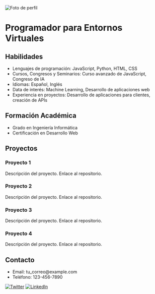 <!DOCTYPE html>
<html lang="es">
<head>
    <meta charset="UTF-8">
    <meta name="viewport" content="width=device-width, initial-scale=1.0">
    <title>Perfil Profesional</title>
   
</head>
<body>

<div class="container">
    <div class="profile-header">
        <img src="profile_picture.jpg" alt="Foto de perfil">
        <h1>Programador para Entornos Virtuales</h1>
    </div>
    <div class="skills">
        <h2 class="section-title">Habilidades</h2>
        <ul>
            <li>Lenguajes de programación: JavaScript, Python, HTML, CSS</li>
            <li>Cursos, Congresos y Seminarios: Curso avanzado de JavaScript, Congreso de IA</li>
            <li>Idiomas: Español, Inglés</li>
            <li>Data de interés: Machine Learning, Desarrollo de aplicaciones web</li>
            <li>Experiencia en proyectos: Desarrollo de aplicaciones para clientes, creación de APIs</li>
        </ul>
    </div>
    <div class="education">
        <h2 class="section-title">Formación Académica</h2>
        <ul>
            <li>Grado en Ingeniería Informática</li>
            <li>Certificación en Desarrollo Web</li>
        </ul>
    </div>
    <div class="projects">
        <h2 class="section-title">Proyectos</h2>
        <div class="project-card">
            <h3>Proyecto 1</h3>
            <p>Descripción del proyecto. Enlace al repositorio.</p>
        </div>
        <div class="project-card">
            <h3>Proyecto 2</h3>
            <p>Descripción del proyecto. Enlace al repositorio.</p>
        </div>
        <div class="project-card">
            <h3>Proyecto 3</h3>
            <p>Descripción del proyecto. Enlace al repositorio.</p>
        </div>
        <div class="project-card">
            <h3>Proyecto 4</h3>
            <p>Descripción del proyecto. Enlace al repositorio.</p>
        </div>
    </div>
    <div class="contact">
        <h2 class="section-title">Contacto</h2>
        <ul>
            <li>Email: tu_correo@example.com</li>
            <li>Teléfono: 123-456-7890</li>
        </ul>
        <div class="social-links">
            <a href="#"><img src="twitter_icon.png" alt="Twitter"></a>
            <a href="#"><img src="linkedin_icon.png" alt="LinkedIn"></a>
        </div>
    </div>
</div>

</body>
</html>
